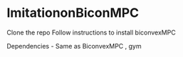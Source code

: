 #

# ImitationonBiconMPC

Clone the repo
Follow instructions to install biconvexMPC

Dependencies - Same as BiconvexMPC , gym
